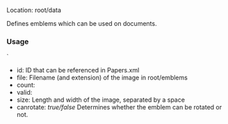Location: root/data

Defines emblems which can be used on documents.

### Usage

`<emblem id="" file="" count="" valid="" size="" canrotate=""/>

* id: ID that can be referenced in Papers.xml
* file: Filename (and extension) of the image in root/emblems
* count:
* valid:
* size: Length and width of the image, separated by a space
* canrotate: _true/false_ Determines whether the emblem can be rotated or not.
